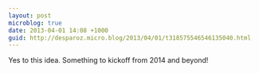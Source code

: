 ```yaml
---
layout: post
microblog: true
date: 2013-04-01 14:08 +1000
guid: http://desparoz.micro.blog/2013/04/01/t318575546546135040.html
---
```

Yes to this idea. Something to kickoff from 2014 and beyond!
